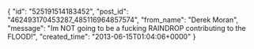  {
   "id": "525191514183452",
   "post_id": "462493170453287_485116964857574",
   "from_name": "Derek Moran",
   "message": "Im NOT going to be a fucking RAINDROP contributing to the FLOOD!",
   "created_time": "2013-06-15T01:04:06+0000"
 }
